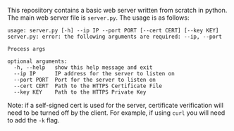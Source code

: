 This reposiitory contains a basic web server written from scratch in python. The main web server file is `server.py`. The usage is as follows:

```
usage: server.py [-h] --ip IP --port PORT [--cert CERT] [--key KEY]
server.py: error: the following arguments are required: --ip, --port

Process args

optional arguments:
  -h, --help   show this help message and exit
  --ip IP      IP address for the server to listen on
  --port PORT  Port for the server to listen on
  --cert CERT  Path to the HTTPS Certificate File
  --key KEY    Path to the HTTPS Private Key
```
Note: if a self-signed cert is used for the server, certificate verification will need to be turned off by the client. For example, if using `curl` you will need to add the `-k` flag. 

